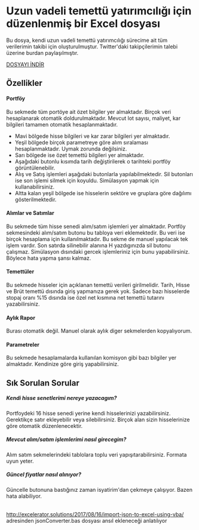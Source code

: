 # Uzun vadeli temettü yatırımcılığı için düzenlenmiş bir Excel dosyası

Bu dosya, kendi uzun vadeli temettü yatırımcılığı sürecime ait tüm verilerimin takibi için oluşturulmuştur. 
Twitter'daki takipçilerimin talebi üzerine burdan paylaşılmıştır. 

[DOSYAYI İNDİR](https://github.com/finansal-ozgur/temettu_excel/blob/master/temettu_paylasim.xlsm?raw=true)

## Özellikler

#### Portföy 

Bu sekmede tüm portöye ait özet bilgiler yer almaktadır. Birçok veri hesaplanarak otomatik doldurulmaktadır. 
Mevcut lot sayısı, maliyet, kar bilgileri tamamen otomatik hesaplanmaktadır. 

- Mavi bölgede hisse bilgileri ve kar zarar bilgileri yer almaktadır. 
- Yeşil bölgede birçok parametreye göre alım sıralaması hesaplanmaktadır. Uymak zorunda değilsiniz. 
- Sarı bölgede ise özet temettü bilgileri yer almaktadır. 
- Aşağıdaki butonlu kısımda tarih değiştirilerek o tarihteki portföy görüntülenebilir. 
- Alış ve Satış işlemleri aşağıdaki butonlarla yapılabilmektedir. Sil butonları ise son işlemi silmek için koyuldu. Simülasyon yapmak için kullanabilirsiniz. 
- Altta kalan yeşil bölgede ise hisselerin sektöre ve gruplara göre dağılımı gösterilmektedir. 

#### Alımlar ve Satımlar

Bu sekmede tüm hisse senedi alım/satım işlemleri yer almaktadır. Portföy sekmesindeki alım/satım butonu bu tabloya veri eklemektedir. 
Bu veri ise birçok hesaplama için kullanılmaktadır. Bu sekme de manuel yapılacak tek işlem vardır. 
Son satırda silinebilir alanına H yazdıgınızda sil butonu çalışmaz. Simülasyon dısındaki gercek işlemleriniz için bunu yapabilirsiniz. 
Böylece hata yapma şansı kalmaz. 

#### Temettüler

Bu sekmede hisseler için açıklanan temettü verileri girilmelidir. Tarih, Hisse ve Brüt temettü dısında giriş yapmanıza gerek yok. 
Sadece bazı hisselerde stopaj oranı %15 dısında ise özel net kısmına net temettü tutarını yazabilirsiniz. 

#### Aylık Rapor

Burası otomatik değil. Manuel olarak aylık diger sekmelerden kopyalıyorum. 

#### Parametreler

Bu sekmede hesaplamalarda kullanılan komisyon gibi bazı bilgiler yer almaktadır. Kendinize göre giriş yapabilirsiniz. 

## Sık Sorulan Sorular

##### Kendi hisse senetlerimi nereye yazacagım?
Portfoydeki 16 hisse senedi yerine kendi hisselerinizi yazabilirsiniz. Gerektikçe satır ekleyebilir veya silebilirsiniz. 
Birçok alan sizin hisselerinize göre otomatik düzenlenecektir. 

##### Mevcut alım/satım işlemlerimi nasıl girecegim?
Alım satım sekmelerindeki tablolara toplu veri yapışıtarabilirsiniz. Formata uyun yeter. 
 
##### Güncel fiyatlar nasıl alınıyor?
Güncelle butonuna bastığınız zaman isyatirim'dan çekmeye çalışıyor. Bazen hata alabiliyor. 

###### 
http://excelerator.solutions/2017/08/16/import-json-to-excel-using-vba/ adresinden jsonConverter.bas dosyası ansıl ekleneceği anlatılıyor
